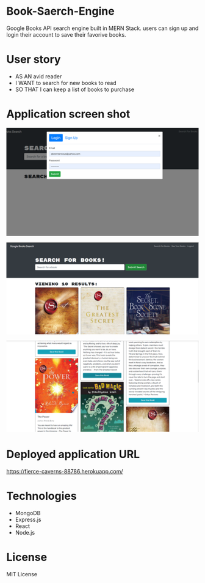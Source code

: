 # Book-Saerch-Engine

Google Books API search engine built in MERN Stack.  users can sign up and login their account to save their favorive books. 

# User story

- AS AN avid reader
- I WANT to search for new books to read
- SO THAT I can keep a list of books to purchase

# Application screen shot

![](assets/images/Screenshot(1).png)

![](assets/images/Screenshot(13).png)

![](assets/images/Screenshot(14).png)




# Deployed application URL

 https://fierce-caverns-88786.herokuapp.com/

# Technologies

- MongoDB
- Express.js
- React
- Node.js


# License
MIT License